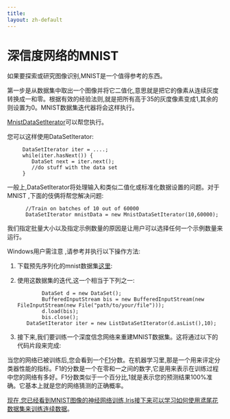```yaml
---
title: 
layout: zh-default
---
```


# 深信度网络的MNIST

如果要探索或研究图像识别,MNIST是一个值得参考的东西。

第一步是从数据集中取出一个图像并将它二值化,意思就是把它的像素从连续灰度转换成一和零。根据有效的经验法则,就是把所有高于35的灰度像素变成1,其余的则设置为0。MNIST数据集迭代器将会这样执行。

[MnistDataSetIterator](http://deeplearning4j.org/doc/org/datasets/iterator/impl/MnistDataSetIterator.html)可以帮您执行。

您可以这样使用DataSetIterator:

         DataSetIterator iter = ....;
         while(iter.hasNext()) {
         	DataSet next = iter.next();
         	//do stuff with the data set
         }

一般上,DataSetIterator将处理输入和类似二值化或标准化数据设置的问题。对于MNIST ,下面的伎俩将帮您解决问题:

          //Train on batches of 10 out of 60000
          DataSetIterator mnistData = new MnistDataSetIterator(10,60000);

我们指定批量大小以及指定示例数量的原因是让用户可以选择任何一个示例数量来运行。

Windows用户需注意 ,请参考并执行以下操作方法:

1. 下载预先序列化的mnist数据集[这里](https://drive.google.com/file/d/0B-O_wola53IsWDhCSEtJWXUwTjg/edit?usp=sharing):
2. 使用这数据集的迭代,这一个相当于下列之一:

               DataSet d = new DataSet();
               BufferedInputStream bis = new BufferedInputStream(new FileInputStream(new File("path/to/your/file")));
               d.load(bis);
               bis.close();
          DataSetIterator iter = new ListDataSetIterator(d.asList(),10);
3. 接下来,我们要训练一个深度信念网络来重建MNIST数据集。这将通过以下的代码片段来完成:

<script src="http://gist-it.appspot.com/https://github.com/deeplearning4j/dl4j-0.4-examples/blob/master/src/main/java/org/deeplearning4j/examples/deepbelief/DBNMnistFullExample.java?slice=28:95"></script>

当您的网络已被训练后,您会看到一个[F1](https://en.wikipedia.org/wiki/F1_score)分数。在机器学习里,那是一个用来评定分类器性能的指标。F1的分数是一个在零和一之间的数字,它是用来表示在训练过程中您的网络有多好。F1分数类似于一个百分比,1就是表示您的预测结果100%准确。它基本上就是您的网络猜测的正确概率。

[现在,您已经看到MNIST图像的神经网络训练,Iris接下来可以学习如何使用鸢尾花数据集来训练连续数据](http://deeplearning4j.org/iris-flower-dataset-tutorial.html)。
